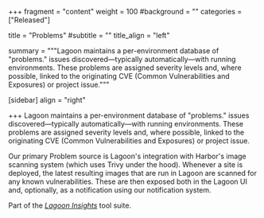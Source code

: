 +++
fragment = "content"
weight = 100
#background = ""
categories = ["Released"]

title = "Problems"
#subtitle = ""
title_align = "left"

summary = """Lagoon maintains a per-environment database of "problems." issues discovered—typically automatically—with running environments. These problems are assigned severity levels and, where possible, linked to the originating CVE (Common Vulnerabilities and Exposures) or project issue."""

[sidebar]
  align = "right"

+++
Lagoon maintains a per-environment database of "problems." issues discovered—typically automatically—with running environments. These problems are assigned severity levels and, where possible, linked to the originating CVE (Common Vulnerabilities and Exposures) or project issue.

Our primary Problem source is Lagoon's integration with Harbor's image scanning system (which uses Trivy under the hood). Whenever a site is deployed, the latest resulting images that are run in Lagoon are scanned for any known vulnerabilities. These are then exposed both in the Lagoon UI and, optionally, as a notification using our notification system.

Part of the *[Lagoon Insights](./lagoon-insights)* tool suite.
